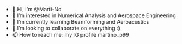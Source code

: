 - 👋 Hi, I’m @Marti-No
- 👀 I’m interested in Numerical Analysis and Aerospace Engineering
- 🌱 I’m currently learning Beamforming and Aeroacustics
- 💞️ I’m looking to collaborate on everything :)
- 📫 How to reach me: my IG profile martino_p99

<!---
Marti-No/Marti-No is a ✨ special ✨ repository because its `README.md` (this file) appears on your GitHub profile.
You can click the Preview link to take a look at your changes.
--->
